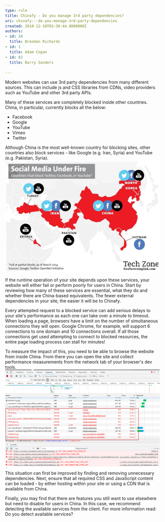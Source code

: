 ```yaml
---
type: rule
title: Chinafy - Do you manage 3rd party dependencies?
uri: chinafy---do-you-manage-3rd-party-dependencies
created: 2018-12-10T03:38:44.0000000Z
authors:
- id: 34
  title: Brendan Richards
- id: 1
  title: Adam Cogan
- id: 82
  title: Barry Sanders

---
```


Modern websites can use 3rd party dependencies from many different sources. This can include js and CSS libraries from CDNs, video providers such as YouTube and other 3rd party APIs.
 
Many of these services are completely blocked inside other countries. China, in particular, currently blocks all the below:

- Facebook
- Google
- YouTube
- Vimeo
- Twitter


Although China is the most well-known country for blocking sites, other countries also block services - like Google (e.g. Iran, Syria) and YouTube (e.g. Pakistan, Syria).
![ Blocked sites as per <br>      [freebrowsinglink.com/countries-banned-social-media](https://www.freebrowsinglink.com/countries-banned-social-media/)](social-media-blocked.png)

If the runtime operation of your site depends upon these services, your website will either fail or perform poorly for users in China. Start by reviewing how many of these services are essential, what they do and whether there are China-based equivalents. The fewer external dependencies in your site, the easier it will be to Chinafy.

Every attempted request to a blocked service can add serious delays to your site's performance as each one can take over a minute to timeout. When loading a page, browsers have a limit on the number of simultaneous connections they will open. Google Chrome, for example, will support 6 connections to one domain and 10 connections overall. If all those connections get used attempting to connect to blocked resources, the entire page loading process can stall for minutes!

To measure the impact of this, you need to be able to browse the website from inside China. From there you can open the site and collect performance measurements from the network tab of your browser's dev tools.
![ Bad example: This browser in China was stalled attempting to load resources from Facebook, Google, and YouTube.](BlockedDependencies.png)
This situation can first be improved by finding and removing unnecessary dependencies.  Next, ensure that all required CSS and JavaScript content can be loaded - by either hosting within your site or using a CDN that is available from China.

Finally, you may find that there are features you still want to use elsewhere but need to disable for users in China. In this case, we recommend detecting the available services from the client. For more information read: Do you detect available services?
